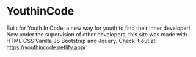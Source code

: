 # YouthinCode

Built for Youth In Code, a new way for youth to find their inner developer! Now under the supervision of other developers, this site was made with HTML CSS Vanilla JS Bootstrap and Jquery. Check it out at: https://youthincode.netlify.app/
